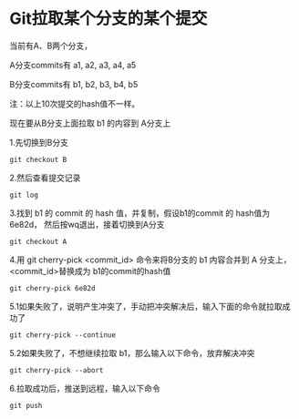 # Git拉取某个分支的某个提交

当前有A、B两个分支，

A分支commits有 a1, a2, a3, a4, a5

B分支commits有 b1, b2, b3, b4, b5

注：以上10次提交的hash值不一样。

现在要从B分支上面拉取 b1 的内容到 A分支上

1.先切换到B分支
```git
git checkout B
```

2.然后查看提交记录
```git
git log
```

3.找到 b1 的 commit 的 hash 值，并复制，假设b1的commit 的 hash值为 6e82d， 然后按wq退出，接着切换到A分支
```git
git checkout A
```

4.用 git cherry-pick <commit_id> 命令来将B分支的 b1 内容合并到 A 分支上，<commit_id>替换成为 b1的commit的hash值
```git
git cherry-pick 6e82d
```

5.1如果失败了，说明产生冲突了，手动把冲突解决后，输入下面的命令就拉取成功了
```git
git cherry-pick --continue
```

5.2如果失败了，不想继续拉取 b1，那么输入以下命令，放弃解决冲突
```git
git cherry-pick --abort
```

6.拉取成功后，推送到远程，输入以下命令
```git
git push
```

